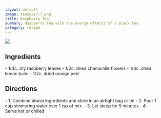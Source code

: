 ```yaml
---
layout: default
image: teacups7-7.png
title: Raspberry Tea
summary: Raspberry Tea with the energy effects of a black tea
category: recipe
---
```

<img src="{{site.baseurl}}/img/teacups7-7.png" class="img-resize">

<h2 class="recipe-center">Ingredients</h2>
- 1/4c. dry raspberry leaves
- 1/2c. dried chamomile flowers
- 1/4c. dried lemon balm
- 1/2c. dried orange peel

<h2 class="recipe-center">Directions</h2>
- 1. Combine above ingredients and store in an airtight bag or tin
- 2. Pour 1 cup simmering water over 1 tsp of mix.
- 3. Let steep for 5 minutes
- 4. Serve hot or chilled
